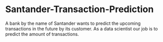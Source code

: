 # Santander-Transaction-Prediction
A bank by the name of Santander wants to predict the upcoming transactions in the future by its customer. As a data scientist our job is to predict the amount of transactions.

